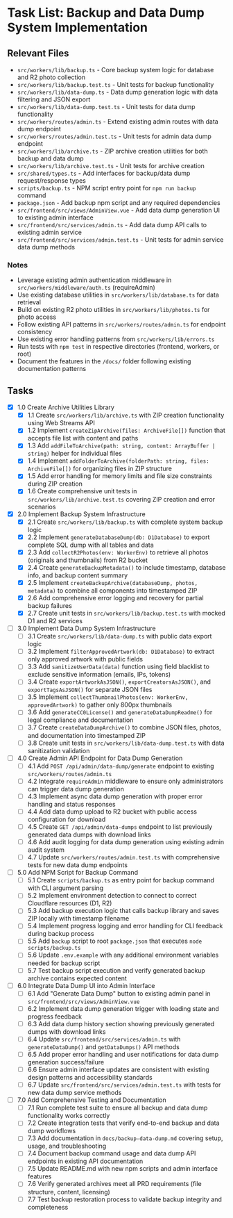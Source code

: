 # Task List: Backup and Data Dump System Implementation

## Relevant Files

- `src/workers/lib/backup.ts` - Core backup system logic for database and R2 photo collection
- `src/workers/lib/backup.test.ts` - Unit tests for backup functionality
- `src/workers/lib/data-dump.ts` - Data dump generation logic with data filtering and JSON export
- `src/workers/lib/data-dump.test.ts` - Unit tests for data dump functionality  
- `src/workers/routes/admin.ts` - Extend existing admin routes with data dump endpoint
- `src/workers/routes/admin.test.ts` - Unit tests for admin data dump endpoint
- `src/workers/lib/archive.ts` - ZIP archive creation utilities for both backup and data dump
- `src/workers/lib/archive.test.ts` - Unit tests for archive creation
- `src/shared/types.ts` - Add interfaces for backup/data dump request/response types
- `scripts/backup.ts` - NPM script entry point for `npm run backup` command
- `package.json` - Add backup npm script and any required dependencies
- `src/frontend/src/views/AdminView.vue` - Add data dump generation UI to existing admin interface
- `src/frontend/src/services/admin.ts` - Add data dump API calls to existing admin service
- `src/frontend/src/services/admin.test.ts` - Unit tests for admin service data dump methods

### Notes

- Leverage existing admin authentication middleware in `src/workers/middleware/auth.ts` (requireAdmin)
- Use existing database utilities in `src/workers/lib/database.ts` for data retrieval
- Build on existing R2 photo utilities in `src/workers/lib/photos.ts` for photo access
- Follow existing API patterns in `src/workers/routes/admin.ts` for endpoint consistency
- Use existing error handling patterns from `src/workers/lib/errors.ts`
- Run tests with `npm test` in respective directories (frontend, workers, or root)
- Document the features in the `/docs/` folder following existing documentation patterns

## Tasks

- [x] 1.0 Create Archive Utilities Library
  - [x] 1.1 Create `src/workers/lib/archive.ts` with ZIP creation functionality using Web Streams API
  - [x] 1.2 Implement `createZipArchive(files: ArchiveFile[])` function that accepts file list with content and paths
  - [x] 1.3 Add `addFileToArchive(path: string, content: ArrayBuffer | string)` helper for individual files
  - [x] 1.4 Implement `addFolderToArchive(folderPath: string, files: ArchiveFile[])` for organizing files in ZIP structure
  - [x] 1.5 Add error handling for memory limits and file size constraints during ZIP creation
  - [x] 1.6 Create comprehensive unit tests in `src/workers/lib/archive.test.ts` covering ZIP creation and error scenarios

- [x] 2.0 Implement Backup System Infrastructure  
  - [x] 2.1 Create `src/workers/lib/backup.ts` with complete system backup logic
  - [x] 2.2 Implement `generateDatabaseDump(db: D1Database)` to export complete SQL dump with all tables and data
  - [x] 2.3 Add `collectR2Photos(env: WorkerEnv)` to retrieve all photos (originals and thumbnails) from R2 bucket
  - [x] 2.4 Create `generateBackupMetadata()` to include timestamp, database info, and backup content summary
  - [x] 2.5 Implement `createBackupArchive(databaseDump, photos, metadata)` to combine all components into timestamped ZIP
  - [x] 2.6 Add comprehensive error logging and recovery for partial backup failures
  - [x] 2.7 Create unit tests in `src/workers/lib/backup.test.ts` with mocked D1 and R2 services

- [ ] 3.0 Implement Data Dump System Infrastructure
  - [ ] 3.1 Create `src/workers/lib/data-dump.ts` with public data export logic
  - [ ] 3.2 Implement `filterApprovedArtwork(db: D1Database)` to extract only approved artwork with public fields
  - [ ] 3.3 Add `sanitizeUserData(data)` function using field blacklist to exclude sensitive information (emails, IPs, tokens)
  - [ ] 3.4 Create `exportArtworkAsJSON()`, `exportCreatorsAsJSON()`, and `exportTagsAsJSON()` for separate JSON files
  - [ ] 3.5 Implement `collectThumbnailPhotos(env: WorkerEnv, approvedArtwork)` to gather only 800px thumbnails
  - [ ] 3.6 Add `generateCC0License()` and `generateDataDumpReadme()` for legal compliance and documentation
  - [ ] 3.7 Create `createDataDumpArchive()` to combine JSON files, photos, and documentation into timestamped ZIP
  - [ ] 3.8 Create unit tests in `src/workers/lib/data-dump.test.ts` with data sanitization validation

- [ ] 4.0 Create Admin API Endpoint for Data Dump Generation
  - [ ] 4.1 Add `POST /api/admin/data-dump/generate` endpoint to existing `src/workers/routes/admin.ts`
  - [ ] 4.2 Integrate `requireAdmin` middleware to ensure only administrators can trigger data dump generation
  - [ ] 4.3 Implement async data dump generation with proper error handling and status responses
  - [ ] 4.4 Add data dump upload to R2 bucket with public access configuration for download
  - [ ] 4.5 Create `GET /api/admin/data-dumps` endpoint to list previously generated data dumps with download links
  - [ ] 4.6 Add audit logging for data dump generation using existing admin audit system
  - [ ] 4.7 Update `src/workers/routes/admin.test.ts` with comprehensive tests for new data dump endpoints

- [ ] 5.0 Add NPM Script for Backup Command
  - [ ] 5.1 Create `scripts/backup.ts` as entry point for backup command with CLI argument parsing
  - [ ] 5.2 Implement environment detection to connect to correct Cloudflare resources (D1, R2)
  - [ ] 5.3 Add backup execution logic that calls backup library and saves ZIP locally with timestamp filename
  - [ ] 5.4 Implement progress logging and error handling for CLI feedback during backup process
  - [ ] 5.5 Add `backup` script to root `package.json` that executes `node scripts/backup.ts`
  - [ ] 5.6 Update `.env.example` with any additional environment variables needed for backup script
  - [ ] 5.7 Test backup script execution and verify generated backup archive contains expected content

- [ ] 6.0 Integrate Data Dump UI into Admin Interface
  - [ ] 6.1 Add "Generate Data Dump" button to existing admin panel in `src/frontend/src/views/AdminView.vue`
  - [ ] 6.2 Implement data dump generation trigger with loading state and progress feedback
  - [ ] 6.3 Add data dump history section showing previously generated dumps with download links
  - [ ] 6.4 Update `src/frontend/src/services/admin.ts` with `generateDataDump()` and `getDataDumps()` API methods
  - [ ] 6.5 Add proper error handling and user notifications for data dump generation success/failure
  - [ ] 6.6 Ensure admin interface updates are consistent with existing design patterns and accessibility standards
  - [ ] 6.7 Update `src/frontend/src/services/admin.test.ts` with tests for new data dump service methods

- [ ] 7.0 Add Comprehensive Testing and Documentation
  - [ ] 7.1 Run complete test suite to ensure all backup and data dump functionality works correctly
  - [ ] 7.2 Create integration tests that verify end-to-end backup and data dump workflows
  - [ ] 7.3 Add documentation in `docs/backup-data-dump.md` covering setup, usage, and troubleshooting
  - [ ] 7.4 Document backup command usage and data dump API endpoints in existing API documentation
  - [ ] 7.5 Update README.md with new npm scripts and admin interface features
  - [ ] 7.6 Verify generated archives meet all PRD requirements (file structure, content, licensing)
  - [ ] 7.7 Test backup restoration process to validate backup integrity and completeness
